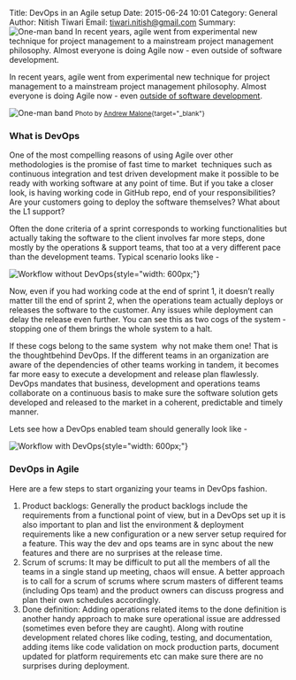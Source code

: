 Title: DevOps in an Agile setup
Date: 2015-06-24 10:01
Category: General
Author: Nitish Tiwari
Email: tiwari.nitish@gmail.com
Summary: ![One-man band](/images/2015-06-24_devops_in_an_agile_setup/one_man_band.jpg "One-man band") In recent years, agile went from experimental new technique for project management to a mainstream project management philosophy. Almost everyone is doing Agile now - even outside of software development.


In recent years, agile went from experimental new technique for project management to a mainstream project management philosophy. Almost everyone is doing Agile now - even [outside of software development](https://blog.taiga.io/agile_as_management_tool_for_non_IT.html "See the post 'Agile as management tool for non IT'").

![One-man band](/images/2015-06-24_devops_in_an_agile_setup/one_man_band.jpg "One-man band")
<small>Photo by [Andrew Malone](https://www.flickr.com/photos/andrewmalone/5163238038 "'One man band' by Andrew Malone, on Flickr"){target="_blank"}</small>

###  What is DevOps

One of the most compelling reasons of using Agile over other methodologies is the promise of fast time to market ­ techniques such as continuous integration and test driven development make it possible to be ready with working software at any point of time. But if you take a closer look, is having working code in GitHub repo, end of your responsibilities? Are your customers going to deploy the software themselves? What about the L1 support?

Often the done criteria of a sprint corresponds to working functionalities but actually taking the software to the client involves far more steps, done mostly by the operations & support teams, that too at a very different pace than the development teams. Typical scenario looks like -

![Workflow without DevOps](/images/2015-06-24_devops_in_an_agile_setup/without_devops.jpg "Workflow without DevOps"){style="width: 600px;"}

Now, even if you had working code at the end of sprint 1, it doesn’t really matter till the end of sprint 2, when the operations team actually deploys or releases the software to the customer. Any issues while deployment can delay the release even further. You can see this as two cogs of the system ­ stopping one of them brings the whole system to a halt.

If these cogs belong to the same system ­ why not make them one! That is the thoughtbehind DevOps. If the different teams in an organization are aware of the dependencies of other teams working in tandem, it becomes far more easy to execute a development and release plan flawlessly. DevOps mandates that business, development and operations teams collaborate on a continuous basis to make sure the software solution gets developed and released to the market in a coherent, predictable and timely manner.

Lets see how a DevOps enabled team should generally look like -

![Workflow with DevOps](/images/2015-06-24_devops_in_an_agile_setup/with_devops.jpg "Workflow with DevOps"){style="width: 600px;"}

### DevOps in Agile

Here are a few steps to start organizing your teams in DevOps fashion.

1. Product backlogs: Generally the product backlogs include the requirements from a functional point of view, but in a DevOps set up it is also important to plan and list the environment & deployment requirements like a new configuration or a new server setup required for a feature. This way the dev and ops teams are in sync about the new features and there are no surprises at the release time.
2. Scrum of scrums: It may be difficult to put all the members of all the teams in a single stand up meeting, chaos will ensue. A better approach is to call for a scrum of scrums where scrum masters of different teams (including Ops team) and the product owners can discuss progress and plan their own schedules accordingly.
3. Done definition: Adding operations related items to the done definition is another handy approach to make sure operational issue are addressed (sometimes even before they are caught). Along with routine development related chores like coding, testing, and documentation, adding items like code validation on mock production parts, document updated for platform requirements etc can make sure there are no surprises during deployment.
